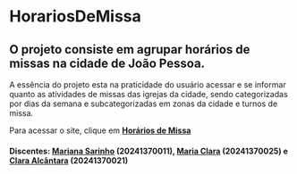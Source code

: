 # HorariosDeMissa
## O projeto consiste em agrupar horários de missas na cidade de João Pessoa. 

A essência do projeto esta na praticidade do usuário acessar e se informar quanto as atividades de missas das igrejas da cidade, sendo categorizadas por dias da semana e subcategorizadas em zonas da cidade e turnos de missa.

Para acessar o site, clique em [**Horários de Missa**](https://oiclai.github.io/HorariosDeMissa/)

#### **Discentes:** [Mariana Sarinho](https://github.com/marisarinho) (20241370011), [Maria Clara](https://github.com/euclaraalmeida) (20241370025) e [Clara Alcântara](https://github.com/oiclai) (20241370021)

